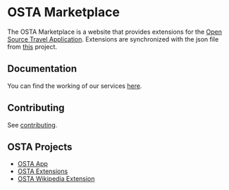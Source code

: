 # OSTA Marketplace
The OSTA Marketplace is a website that provides extensions for the [Open Source Travel Application](https://github.com/BauwenDR/osta). Extensions are synchronized with the json file from [this](https://github.com/BauwenDR/osta-extensions) project.

## Documentation
You can find the working of our services [here](https://github.com/BauwenDR/osta/blob/main/.github/OSTA-Technical-Documentation.pdf).

## Contributing
See [contributing](https://github.com/BauwenDR/osta-marketplace/blob/main/.github/CONTRIBUTING.md).

## OSTA Projects
- [OSTA App](https://github.com/BauwenDR/osta)
- [OSTA Extensions](https://github.com/BauwenDR/osta-extensions)
- [OSTA Wikipedia Extension](https://github.com/BauwenDR/osta-wikipedia-extension)
